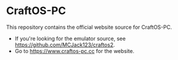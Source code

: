 # CraftOS-PC
This repository contains the official website source for CraftOS-PC. 
* If you're looking for the emulator source, see https://github.com/MCJack123/craftos2.
* Go to https://www.craftos-pc.cc for the website.
